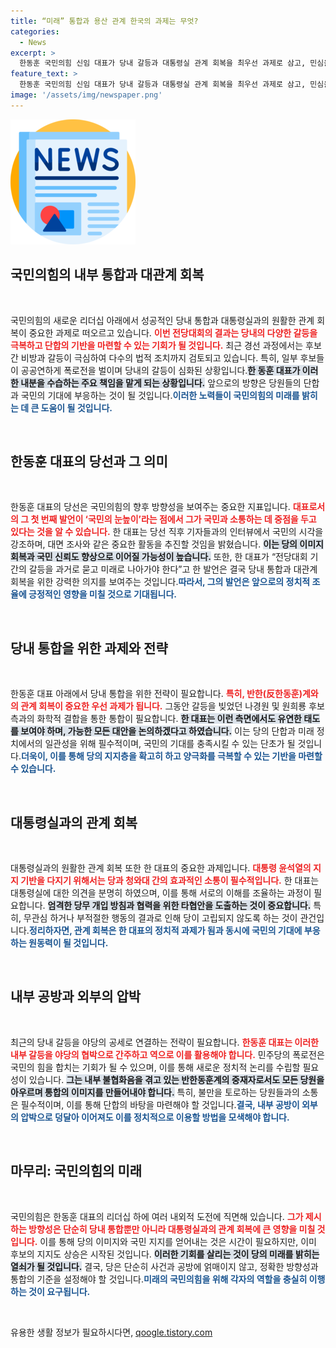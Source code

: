 ```yaml
---
title: “미래” 통합과 용산 관계 한국의 과제는 무엇?
categories:
  - News
excerpt: >
  한동훈 국민의힘 신임 대표가 당내 갈등과 대통령실 관계 회복을 최우선 과제로 삼고, 민심을 받아들이겠다는 의지를 표명했다. 내부 분열 속에서 통합과 변화를 꾀하는 그의 행보가 주목받고 있다.
feature_text: >
  한동훈 국민의힘 신임 대표가 당내 갈등과 대통령실 관계 회복을 최우선 과제로 삼고, 민심을 받아들이겠다는 의지를 표명했다. 내부 분열 속에서 통합과 변화를 꾀하는 그의 행보가 주목받고 있다.
image: '/assets/img/newspaper.png'
---
```


<p><img src="/assets/img/newspaper.png" alt="kimp 속보" /></p>

<h2 data-ke-size="size26">국민의힘의 내부 통합과 대관계 회복</h2>

<p data-ke-size="size16">&nbsp;</p>

<p>국민의힘의 새로운 리더십 아래에서 성공적인 당내 통합과 대통령실과의 원활한 관계 회복이 중요한 과제로 떠오르고 있습니다. <b><span style="color: #ee2323;">이번 전당대회의 결과는 당내의 다양한 갈등을 극복하고 단합의 기반을 마련할 수 있는 기회가 될 것입니다.</span></b> 최근 경선 과정에서는 후보 간 비방과 갈등이 극심하여 다수의 법적 조치까지 검토되고 있습니다. 특히, 일부 후보들이 공공연하게 폭로전을 벌이며 당내의 갈등이 심화된 상황입니다.<b><span style="background-color: #21538527;">한 동훈 대표가 이러한 내분을 수습하는 주요 책임을 맡게 되는 상황입니다.</span></b> 앞으로의 방향은 당원들의 단합과 국민의 기대에 부응하는 것이 될 것입니다.<b><span style="color: #1a5490;">이러한 노력들이 국민의힘의 미래를 밝히는 데 큰 도움이 될 것입니다.</span></b></p>

<p data-ke-size="size16">&nbsp;</p>

<h2 data-ke-size="size26">한동훈 대표의 당선과 그 의미</h2>

<p data-ke-size="size16">&nbsp;</p>

<p>한동훈 대표의 당선은 국민의힘의 향후 방향성을 보여주는 중요한 지표입니다. <b><span style="color: #ee2323;">대표로서의 그 첫 번째 발언이 ‘국민의 눈높이’라는 점에서 그가 국민과 소통하는 데 중점을 두고 있다는 것을 알 수 있습니다.</span></b> 한 대표는 당선 직후 기자들과의 인터뷰에서 국민의 시각을 강조하며, 대면 조사와 같은 중요한 활동을 추진할 것임을 밝혔습니다. <b><span style="background-color: #21538527;">이는 당의 이미지 회복과 국민 신뢰도 향상으로 이어질 가능성이 높습니다.</span></b> 또한, 한 대표가 “전당대회 기간의 갈등을 과거로 묻고 미래로 나아가야 한다”고 한 발언은 결국 당내 통합과 대관계 회복을 위한 강력한 의지를 보여주는 것입니다.<b><span style="color: #1a5490;">따라서, 그의 발언은 앞으로의 정치적 조율에 긍정적인 영향을 미칠 것으로 기대됩니다.</span></b></p>

<p data-ke-size="size16">&nbsp;</p>

<h2 data-ke-size="size26">당내 통합을 위한 과제와 전략</h2>

<p data-ke-size="size16">&nbsp;</p>

<p>한동훈 대표 아래에서 당내 통합을 위한 전략이 필요합니다. <b><span style="color: #ee2323;">특히, 반한(反한동훈)계와의 관계 회복이 중요한 우선 과제가 됩니다.</span></b> 그동안 갈등을 빚었던 나경원 및 원희룡 후보 측과의 화학적 결합을 통한 통합이 필요합니다. <b><span style="background-color: #21538527;">한 대표는 이런 측면에서도 유연한 태도를 보여야 하며, 가능한 모든 대안을 논의하겠다고 하였습니다.</span></b> 이는 당의 단합과 미래 정치에서의 일관성을 위해 필수적이며, 국민의 기대를 충족시킬 수 있는 단초가 될 것입니다.<b><span style="color: #1a5490;">더욱이, 이를 통해 당의 지지층을 확고히 하고 양극화를 극복할 수 있는 기반을 마련할 수 있습니다.</span></b></p>

<p data-ke-size="size16">&nbsp;</p>

<h2 data-ke-size="size26">대통령실과의 관계 회복</h2>

<p data-ke-size="size16">&nbsp;</p>

<p>대통령실과의 원활한 관계 회복 또한 한 대표의 중요한 과제입니다. <b><span style="color: #ee2323;">대통령 윤석열의 지지 기반을 다지기 위해서는 당과 청와대 간의 효과적인 소통이 필수적입니다.</span></b> 한 대표는 대통령실에 대한 의견을 분명히 하였으며, 이를 통해 서로의 이해를 조율하는 과정이 필요합니다. <b><span style="background-color: #21538527;">엄격한 당무 개입 방침과 협력을 위한 타협안을 도출하는 것이 중요합니다.</span></b> 특히, 무관심 하거나 부적절한 행동의 결과로 인해 당이 고립되지 않도록 하는 것이 관건입니다.<b><span style="color: #1a5490;">정리하자면, 관계 회복은 한 대표의 정치적 과제가 됨과 동시에 국민의 기대에 부응하는 원동력이 될 것입니다.</span></b></p>

<p data-ke-size="size16">&nbsp;</p>

<h2 data-ke-size="size26">내부 공방과 외부의 압박</h2>

<p data-ke-size="size16">&nbsp;</p>

<p>최근의 당내 갈등을 야당의 공세로 연결하는 전략이 필요합니다. <b><span style="color: #ee2323;">한동훈 대표는 이러한 내부 갈등을 야당의 협박으로 간주하고 역으로 이를 활용해야 합니다.</span></b> 민주당의 폭로전은 국민의 힘을 합치는 기회가 될 수 있으며, 이를 통해 새로운 정치적 논리를 수립할 필요성이 있습니다. <b><span style="background-color: #21538527;">그는 내부 불협화음을 겪고 있는 반한동훈계의 중재자로서도 모든 당원을 아우르며 통합의 이미지를 만들어내야 합니다.</span></b> 특히, 불만을 토로하는 당원들과의 소통은 필수적이며, 이를 통해 단합의 바탕을 마련해야 할 것입니다.<b><span style="color: #1a5490;">결국, 내부 공방이 외부의 압박으로 덩달아 이어져도 이를 정치적으로 이용할 방법을 모색해야 합니다.</span></b></p>

<p data-ke-size="size16">&nbsp;</p>

<h2 data-ke-size="size26">마무리: 국민의힘의 미래</h2>

<p data-ke-size="size16">&nbsp;</p>

<p>국민의힘은 한동훈 대표의 리더십 하에 여러 내외적 도전에 직면해 있습니다. <b><span style="color: #ee2323;">그가 제시하는 방향성은 단순히 당내 통합뿐만 아니라 대통령실과의 관계 회복에 큰 영향을 미칠 것입니다.</span></b> 이를 통해 당의 이미지와 국민 지지를 얻어내는 것은 시간이 필요하지만, 이미 후보의 지지도 상승은 시작된 것입니다. <b><span style="background-color: #21538527;">이러한 기회를 살리는 것이 당의 미래를 밝히는 열쇠가 될 것입니다.</span></b> 결국, 당은 단순히 사건과 공방에 얽매이지 않고, 정확한 방향성과 통합의 기준을 설정해야 할 것입니다.<b><span style="color: #1a5490;">미래의 국민의힘을 위해 각자의 역할을 충실히 이행하는 것이 요구됩니다.</span></b></p>

<p data-ke-size="size16">&nbsp;</p>
유용한 생활 정보가 필요하시다면, <a href="https://qoogle.tistory.com" rel="dofollow">qoogle.tistory.com</a>


